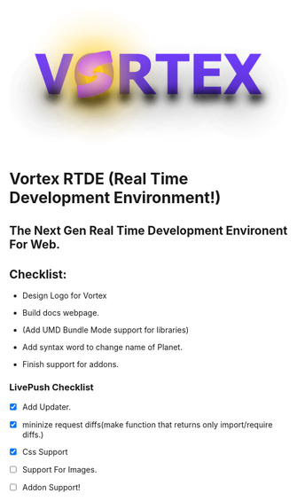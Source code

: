 
<img src="./package/public/vortex-bright-logo.png" style="background-color:white" alt="Vortex Logo">

<style>
html {
    background-color:white
}
</style>

# Vortex RTDE (Real Time Development Environment!)

## The Next Gen Real Time Development Environent For Web.

## Checklist:

- Design Logo for Vortex

- Build docs webpage.

- (Add UMD Bundle Mode support for libraries)

- Add syntax word to change name of Planet.

- Finish support for addons.


### LivePush Checklist

- [x] Add Updater.
 - [x] mininize request diffs(make function that returns only import/require diffs.)
- [x] Css Support
- [ ] Support For Images.
- [ ] Addon Support! 


